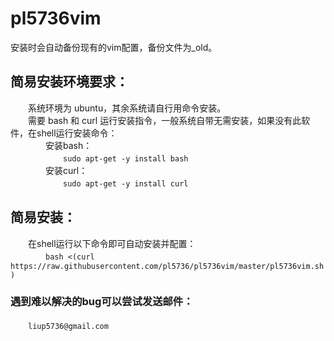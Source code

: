 # pl5736vim
安装时会自动备份现有的vim配置，备份文件为_old。<br>
## 简易安装环境要求：
　　系统环境为 ubuntu，其余系统请自行用命令安装。<br>
　　需要 bash 和 curl 运行安装指令，一般系统自带无需安装，如果没有此软件，在shell运行安装命令：<br>
　　　　安装bash：<br>
　　　　　　```sudo apt-get -y install bash```<br>
　　　　安装curl：<br>
　　　　　　```sudo apt-get -y install curl```<br>
## 简易安装：
　　在shell运行以下命令即可自动安装并配置：<br>
　　　　```bash <(curl https://raw.githubusercontent.com/pl5736/pl5736vim/master/pl5736vim.sh)```<br>
### 遇到难以解决的bug可以尝试发送邮件：
　　```liup5736@gmail.com```
